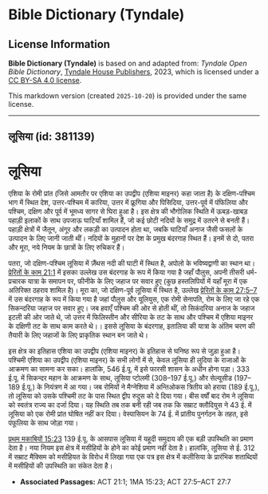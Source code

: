# Bible Dictionary (Tyndale)

## License Information

**Bible Dictionary (Tyndale)** is based on and adapted from: _Tyndale Open Bible Dictionary_, [Tyndale House Publishers](https://tyndaleopenresources.com/), 2023, which is licensed under a [CC BY-SA 4.0 license](https://creativecommons.org/licenses/by-sa/4.0/legalcode.en).

This markdown version (created `2025-10-20`) is provided under the same license.



--------------------------------

## लूसिया (id: 381139)

लूसिया
======

एशिया के रोमी प्रांत (जिसे आमतौर पर एशिया का उपद्वीप (एशिया माइनर) कहा जाता है) के दक्षिण\-पश्चिम भाग में स्थित देश, उत्तर\-पश्चिम में कारिया, उत्तर में फ्रूगिया और पिसिदिया, उत्तर\-पूर्व में पंफिलिया और पश्चिम, दक्षिण और पूर्व में भूमध्य सागर से घिरा हुआ है। इस क्षेत्र की भौगोलिक स्थिति में ऊबड़\-खाबड़ पहाड़ी इलाकों के साथ उपजाऊ घाटियाँ शामिल हैं, जो कई छोटी नदियों के समुद्र में उतरने से बनती हैं। पहाड़ी क्षेत्रों में जैतून, अंगूर और लकड़ी का उत्पादन होता था, जबकि घाटियाँ अनाज जैसी फसलों के उत्पादन के लिए जानी जाती थीं। नदियों के मुहानों पर देश के प्रमुख बंदरगाह स्थित हैं। इनमें से दो, पतरा और मूरा, नये नियम के छात्रों के लिए रुचिकर हैं।

पतरा, जो दक्षिण\-पश्चिम लूसिया में ज़ैंथस नदी की घाटी में स्थित है, अपोलो के भविष्यद्वाणी का स्थान था। [प्रेरितों के काम 21:1](https://ref.ly/Acts21:1) में इसका उल्लेख उस बंदरगाह के रूप में किया गया है जहाँ पौलुस, अपनी तीसरी धर्म\-प्रचारक यात्रा के समापन पर, फीनीके के लिए जहाज पर सवार हुए (कुछ हस्तलिपियों में यहाँ मूरा में एक अतिरिक्त ठहराव शामिल है)। मूरा का, जो दक्षिण\-पूर्व लूसिया में स्थित है, उल्लेख [प्रेरितों के काम 27:5–7](https://ref.ly/Acts27:5-Acts27:7) में उस बंदरगाह के रूप में किया गया है जहां पौलुस और यूलियुस, एक रोमी सेनापति, रोम के लिए जा रहे एक सिकन्दरिया जहाज पर सवार हुए। जब हवाएँ पश्चिम की ओर से होती थीं, तो सिकंदरिया अनाज के जहाज इटली की ओर जाते थे, जो उत्तर में फिलिस्तीन और सीरिया के तट के साथ और पश्चिम में एशिया माइनर के दक्षिणी तट के साथ काम करते थे।। इससे लूसिया के बंदरगाह, इतालिया की यात्रा के अंतिम चरण की तैयारी के लिए जहाजों के लिए प्राकृतिक स्थान बन जाते थे।

इस क्षेत्र का इतिहास एशिया का उपद्वीप (एशिया माइनर) के इतिहास से घनिष्ठ रूप से जुड़ा हुआ है। पश्चिमी एशिया का उपद्वीप (एशिया माइनर) के सभी लोगों में से, केवल लूसिया ही लुदिया के राजाओं के आक्रमण का सामना कर सका। हालांकि, 546 ई.पू. में इसे फारसी शासन के अधीन होना पड़ा। 333 ई.पू. में सिकन्दर महान के आक्रमण के साथ, लूसिया प्टोलमी (308–197 ई.पू.) और सेल्यूसीड (197–189 ई.पू.) के नियंत्रण में आ गया। जब रोमियों ने मैग्नेशिया में अन्तिओकस त्रितीय को हराया (189 ई.पू.), तो लूसिया को उसके पश्चिमी तट के पास स्थित द्वीप रुदुस को दे दिया गया। बीस वर्षों बाद रोम ने लूसिया को स्वतंत्र राज्य का दर्जा दिया। यह स्थिति तब तक बनी रही जब तक कि सम्राट क्लौदियुस ने 43 ई. में लूसिया को एक रोमी प्रांत घोषित नहीं कर दिया। वेस्पासियन के 74 ई. में प्रांतीय पुनर्गठन के तहत, इसे पंफूलिया के साथ जोड़ा गया।

[प्रथम मकाबियों 15:23](https://ref.ly/1Macc15:23) 139 ई.पू. के आसपास लूसिया में यहूदी समुदाय की एक बड़ी उपस्थिति का प्रमाण देता है। नया नियम इस क्षेत्र में मसीहियों के होने का कोई प्रमाण नहीं देता है। हालांकि, लूसिया से ई. 312 में सम्राट मैक्सिम को मसीहियत के विरोध में लिखा गया एक पत्र इस क्षेत्र में कलीसिया के प्रारंभिक शताब्दियों में मसीहियों की उपस्थिति का संकेत देता है।

* **Associated Passages:** ACT 21:1; 1MA 15:23; ACT 27:5–ACT 27:7

